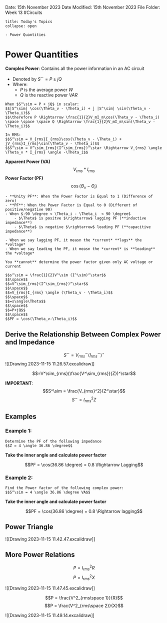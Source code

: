 Date: 15th November 2023
Date Modified: 15th November 2023
File Folder: Week 13
#Circuits

```ad-abstract
title: Today's Topics
collapse: open

- Power Quantities

```

# Power Quantities

**Complex Power**: Contains all the power information in an AC circuit
- Denoted by $S^\sim = P \pm jQ$
- Where:
	- $P$ is the average power $W$
	- $Q$ is the reactive power $VAR$

```ad-important
When $S^\sim = P + jQ$ in scalar:
$$|S^\sim| \cos(\Theta_v - \Theta_i) + j |S^\sim| \sin(\Theta_v - \Theta_i)$$
$$\therefore P \Rightarrow \frac{1}{2}V_mI_m\cos(\Theta_v - \Theta_i) \space \space \space Q \Rightarrow \frac{1}{2}V_mI_m\sin(\Theta_v - \Theta_i)$$
```

```ad-note
In RMS:
$$S^\sim = V_{rms}I_{rms}\cos(\Theta_v - \Theta_i) + jV_{rms}I_{rms}\sin(\Theta_v - \Theta_i)$$
$$S^\sim = V^\sim_{rms}(I^\sim_{rms})^\star \Rightarrow V_{rms} \angle \Theta_v * I_{rms} \angle -\Theta_i$$
```

**Apparent Power (VA)**
$$V_{rms}*I_{rms}$$
**Power Factor (PF)**
$$\cos(\Theta_v - \Theta_i)$$

```ad-example
- **Unity PF**: When the Power Factor is Equal to 1 (Difference of zero)
- **PF**: When the Power Factor is Equal to 0 (Different of positive/negative 90)
- When $-90 \degree < \Theta_i - \Theta_i  < 90 \degree$
	- $\Theta$ is positve $\rightarrow$ lagging PF (**inductive impedance**)
	- $\Theta$ is negative $\rightarrow$ leading PF (**capacitive impedance**)
```

```ad-important
- When we say lagging PF, it measn the *current* **lags** the *voltage*
- When we say leading the PF, it measn the *current* is **leading** the *voltage*
```

```ad-warning
You **cannot** determine the power factor given only AC voltage or current
```

```ad-summary
$$s^\sim = \frac{1}{2}V^\sim (I^\sim)^\star$$
$$\space$$
$$=V^\sim_{rms}(I^\sim_{rms})^\star$$
$$\space$$
$$=V_{rms}I_{rms} \angle (\Theta_v - \Theta_i)$$
$$\space$$
$$=s\angle\Theta$$
$$\space$$
$$=P+jQ$$
$$\space$$
$$PF = \cos(\Theta_v-\Theta_i)$$
```

## Derive the Relationship Between Complex Power and Impedance

$$S^\sim = V^\sim_{rms}(I^\sim_{rms})^\star$$
![[Drawing 2023-11-15 11.26.57.excalidraw]]

$$=V^\sim_{rms}(\frac{V^\sim_{rms}}{Z})^\star$$

**IMPORTANT**:
$$S^\sim = \frac{V_{rms}^2}{Z^\star}$$
$$S^\sim = I^2_{rms} Z$$

## Examples

### Example 1:

```ad-question
Determine the PF of the following impedance
$$Z = 4 \angle 36.86 \degree$$
```

**Take the inner angle and calculate power factor**

$$PF = \cos(36.86 \degree) = 0.8 \Rightarrow Lagging$$

### Example 2:

```ad-question
Find the Power factor of the following complex power:
$$S^\sim = 4 \angle 36.86 \degree VA$$
```

**Take the inner angle and calculate power factor**

$$PF = \cos(36.86 \degree) = 0.8 \Rightarrow lagging$$

## Power Triangle

![[Drawing 2023-11-15 11.42.47.excalidraw]]

## More Power Relations

$$P= I^2_{rms}R$$
$$P = I^2_{rms}X$$

![[Drawing 2023-11-15 11.47.45.excalidraw]]

$$P = \frac{V^2_{rms\space 1}}{R}$$
$$P = \frac{V^2_{rms\space 2}}{X}$$

![[Drawing 2023-11-15 11.49.14.excalidraw]]

